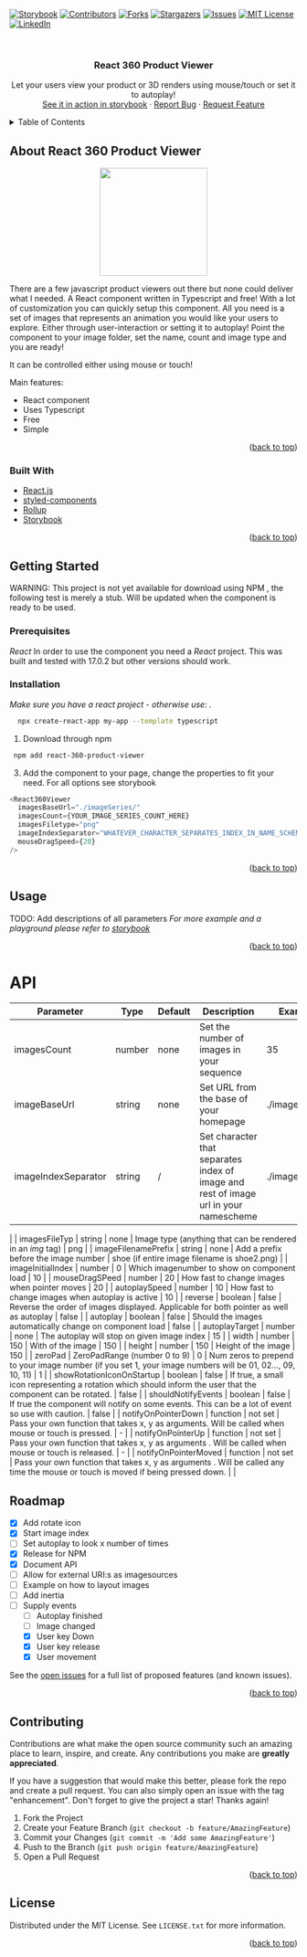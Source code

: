 <div id="top"></div>

[![Storybook][storybook-shield]][storybook-url]
[![Contributors][contributors-shield]][contributors-url]
[![Forks][forks-shield]][forks-url]
[![Stargazers][stars-shield]][stars-url]
[![Issues][issues-shield]][issues-url]
[![MIT License][license-shield]][license-url]
[![LinkedIn][linkedin-shield]][linkedin-url]

<!-- PROJECT LOGO -->
<br />
<div align="center">

  <h3 align="center">React 360 Product Viewer</h3>

  <p align="center">
    Let your users view your product or 3D renders using mouse/touch or set it to autoplay!
    <br />
    <a href="https://todilo.github.io/react-360-product-viewer">See it in action in storybook</a>
    ·
    <a href="https://github.com/Todilo/react-360-product-viewer/issues">Report Bug</a>
    ·
    <a href="https://github.com/Todilo/react-360-product-viewer/issues">Request Feature</a>
  </p>
</div>

<!-- TABLE OF CONTENTS -->
<details>
  <summary>Table of Contents</summary>
  <ol>
    <li>
      <a href="#about-the-project">About The Project</a>
      <ul>
        <li><a href="#built-with">Built With</a></li>
      </ul>
    </li>
    <li>
      <a href="#getting-started">Getting Started</a>
      <ul>
        <li><a href="#prerequisites">Prerequisites</a></li>
        <li><a href="#installation">Installation</a></li>
      </ul>
    </li>
    <li><a href="#usage">Usage</a></li>
    <li><a href="#roadmap">Roadmap</a></li>
    <li><a href="#contributing">Contributing</a></li>
    <li><a href="#license">License</a></li>
  </ol>
</details>

<!-- ABOUT THE PROJECT -->

## About React 360 Product Viewer

<p align="center">
  <img width="188" height="189" src="https://raw.githubusercontent.com/Todilo/react-360-product-viewer/master/readme-examples/example1.gif">
</p>

There are a few javascript product viewers out there but none could deliver what I needed. A React component written in Typescript and free!
With a lot of customization you can quickly setup this component. All you need is a set of images that represents an animation you would like your users to explore. Either through user-interaction or setting it to autoplay! Point the component to your image folder, set the name, count and image type and you are ready!

It can be controlled either using mouse or touch!

Main features:

- React component
- Uses Typescript
- Free
- Simple

<p align="right">(<a href="#top">back to top</a>)</p>

### Built With

- [React.js](https://reactjs.org/)
- [styled-components](https://styled-components.com/)
- [Rollup](https://rollupjs.org/guide/en/)
- [Storybook](https://storybook.js.org/)

<p align="right">(<a href="#top">back to top</a>)</p>

<!-- GETTING STARTED -->

## Getting Started

WARNING: This project is not yet available for download using NPM , the following test is merely a stub. Will be updated when the component is ready to be used.

### Prerequisites

_React_
In order to use the component you need a _React_ project. This was built and tested with 17.0.2 but other versions should work.

### Installation

_Make sure you have a react project - otherwise use: ._

```sh
  npx create-react-app my-app --template typescript
```

1. Download through npm

```sh
 npm add react-360-product-viewer
```

3. Add the component to your page, change the properties to fit your need. For all options see storybook

```typescript
<React360Viewer
  imagesBaseUrl="./imageSeries/"
  imagesCount={YOUR_IMAGE_SERIES_COUNT_HERE}
  imagesFiletype="png"
  imageIndexSeparator="WHATEVER_CHARACTER_SEPARATES_INDEX_IN_NAME_SCHEME" // value is "/" by default
  mouseDragSpeed={20}
/>
```

<p align="right">(<a href="#top">back to top</a>)</p>

<!-- USAGE EXAMPLES -->

## Usage

TODO: Add descriptions of all parameters
_For more example and a playground please refer to [storybook](https://todilo.github.io/react-360-product-viewer)_

<p align="right">(<a href="#top">back to top</a>)</p>

# API

| Parameter                 | Type                         | Default | Description                                                                                                                      | Example                                      |
| ------------------------- | ---------------------------- | ------- | -------------------------------------------------------------------------------------------------------------------------------- | -------------------------------------------- |
| imagesCount               | number                       | none    | Set the number of images in your sequence                                                                                        | 35                                           |
| imageBaseUrl              | string                       | none    | Set URL from the base of your homepage                                                                                           | ./imageSeries/                               |
| imageIndexSeparator       | string                       | /       | Set character that separates index of image and rest of image url in your namescheme                                             | ./imageSeries/                     
 |
| imagesFileTyp             | string                       | none    | Image type (anything that can be rendered in an _img_ tag)                                                                       | png                                          |
| imageFilenamePrefix       | string                       | none    | Add a prefix before the image number                                                                                             | shoe (if entire image filename is shoe2.png) |
| imageInitialIndex         | number                       | 0       | Which imagenumber to show on component load                                                                                      | 10                                           |
| mouseDragSPeed            | number                       | 20      | How fast to change images when pointer moves                                                                                     | 20                                           |
| autoplaySpeed             | number                       | 10      | How fast to change images when autoplay is active                                                                                | 10                                           |
| reverse                   | boolean                      | false   | Reverse the order of images displayed. Applicable for both pointer as well as autoplay                                           | false                                        |
| autoplay                  | boolean                      | false   | Should the images automatically change on component load                                                                         | false                                        |
| autoplayTarget            | number                       | none    | The autoplay will stop on given image index                                                                                      | 15                                           |
| width                     | number                       | 150     | With of the image                                                                                                                | 150                                          |
| height                    | number                       | 150     | Height of the image                                                                                                              | 150                                          |
| zeroPad                   | ZeroPadRange (number 0 to 9) | 0       | Num zeros to prepend to your image number (if you set 1, your image numbers will be 01, 02..., 09, 10, 11)                       | 1                                            |
| showRotationIconOnStartup | boolean                      | false   | If true, a small icon representing a rotation which should inform the user that the component can be rotated.                    | false                                        |
| shouldNotifyEvents        | boolean                      | false   | If true the component will notify on some events. This can be a lot of event so use with caution.                                | false                                        |
| notifyOnPointerDown       | function                     | not set | Pass your own function that takes x, y as arguments. Will be called when mouse or touch is pressed.                              | -                                            |
| notifyOnPointerUp         | function                     | not set | Pass your own function that takes x, y as arguments . Will be called when mouse or touch is released.                            | -                                            |
| notifyOnPointerMoved      | function                     | not set | Pass your own function that takes x, y as arguments . Will be called any time the mouse or touch is moved if being pressed down. |                                              |

<!-- ROADMAP -->

## Roadmap

- [x] Add rotate icon
- [x] Start image index
- [ ] Set autoplay to look x number of times
- [x] Release for NPM
- [x] Document API
- [ ] Allow for external URI:s as imagesources
- [ ] Example on how to layout images
- [ ] Add inertia
- [ ] Supply events
  - [ ] Autoplay finished
  - [ ] Image changed
  - [x] User key Down
  - [x] User key release
  - [x] User movement

See the [open issues](https://github.com/Todilo/react-360-product-viewer/issues) for a full list of proposed features (and known issues).

<p align="right">(<a href="#top">back to top</a>)</p>

<!-- CONTRIBUTING -->

## Contributing

Contributions are what make the open source community such an amazing place to learn, inspire, and create. Any contributions you make are **greatly appreciated**.

If you have a suggestion that would make this better, please fork the repo and create a pull request. You can also simply open an issue with the tag "enhancement".
Don't forget to give the project a star! Thanks again!

1. Fork the Project
2. Create your Feature Branch (`git checkout -b feature/AmazingFeature`)
3. Commit your Changes (`git commit -m 'Add some AmazingFeature'`)
4. Push to the Branch (`git push origin feature/AmazingFeature`)
5. Open a Pull Request

<p align="right">(<a href="#top">back to top</a>)</p>

<!-- LICENSE -->

## License

Distributed under the MIT License. See `LICENSE.txt` for more information.

<p align="right">(<a href="#top">back to top</a>)</p>

<!-- MARKDOWN LINKS & IMAGES -->
<!-- https://www.markdownguide.org/basic-syntax/#reference-style-links -->

[contributors-shield]: https://img.shields.io/github/contributors/Todilo/react-360-product-viewer.svg?style=for-the-badge
[contributors-url]: https://github.com/Todilo/react-360-product-viewer/graphs/contributors
[forks-shield]: https://img.shields.io/github/forks/Todilo/react-360-product-viewer.svg?style=for-the-badge
[forks-url]: https://github.com/Todilo/react-360-product-viewere/network/members
[stars-shield]: https://img.shields.io/github/stars/Todilo/react-360-product-viewer.svg?style=for-the-badge
[stars-url]: https://github.com/Todilo/react-360-product-viewer/stargazers
[issues-shield]: https://img.shields.io/github/issues/Todilo/react-360-product-viewer.svg?style=for-the-badge
[issues-url]: https://github.com/Todilo/react-360-product-viewer/issues
[license-shield]: https://img.shields.io/github/license/Todilo/react-360-product-viewer.svg?style=for-the-badge
[license-url]: https://github.com/Todilo/react-360-product-viewer/blob/master/LICENSE.txt
[linkedin-shield]: https://img.shields.io/badge/-LinkedIn-black.svg?style=for-the-badge&logo=linkedin&colorB=555
[linkedin-url]: https://www.linkedin.com/in/christian-klinton-ba408a33/
[storybook-shield]: https://img.shields.io/badge/-Storybook-FF4785?style=for-the-badge&logo=storybook&logoColor=white
[storybook-url]: https://todilo.github.io/react-360-product-viewer
[product-screenshot]: readme-examples/example1.gif
